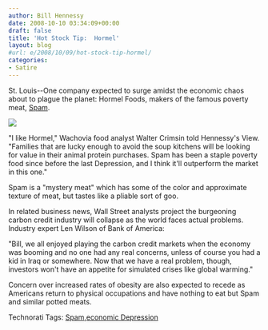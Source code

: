 ```yaml
---
author: Bill Hennessy
date: 2008-10-10 03:34:09+00:00
draft: false
title: 'Hot Stock Tip:  Hormel'
layout: blog
#url: e/2008/10/09/hot-stock-tip-hormel/
categories:
- Satire
---
```


St. Louis--One company expected to surge amidst the economic chaos about to plague the planet: Hormel Foods, makers of the famous poverty meat, [Spam](https://www.spam.com/).

 

![](https://www.hormelfoods.com/ASSETS/AA7CD4181EC94B75A97BFCEB54EA79B4/SPAM-Family.jpg)


 

"I like Hormel," Wachovia food analyst Walter Crimsin told Hennessy's View. "Families that are lucky enough to avoid the soup kitchens will be looking for value in their animal protein purchases. Spam has been a staple poverty food since before the last Depression, and I think it'll outperform the market in this one."

 

Spam is a "mystery meat" which has some of the color and approximate texture of meat, but tastes like a pliable sort of goo.

 

In related business news, Wall Street analysts project the burgeoning carbon credit industry will collapse as the world faces actual problems. Industry expert Len Wilson of Bank of America:

 

"Bill, we all enjoyed playing the carbon credit markets when the economy was booming and no one had any real concerns, unless of course you had a kid in Iraq or somewhere. Now that we have a real problem, though, investors won't have an appetite for simulated crises like global warming."

 

Concern over increased rates of obesity are also expected to recede as Americans return to physical occupations and have nothing to eat but Spam and similar potted meats. 

 

Technorati Tags: [Spam](https://technorati.com/tags/Spam),[economic Depression](https://technorati.com/tags/economic%20Depression)

